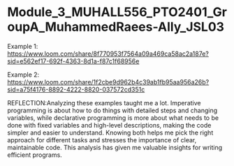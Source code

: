 # Module_3_MUHALL556_PTO2401_GroupA_MuhammedRaees-Ally_JSL03
Example 1:
https://www.loom.com/share/8f770953f7564a09a469ca58ac2a187e?sid=e562ef17-692f-4363-8d1a-f87c1f68956e

Example 2:
https://www.loom.com/share/1f2cbe9d962b4c39ab1fb95aa956a26b?sid=a75f4176-8892-4222-8820-037572cd351c

REFLECTION:Analyzing these examples taught me a lot. Imperative programming is about how to do things with detailed steps and changing variables, while declarative programming is more about what needs to be done with fixed variables and high-level descriptions, making the code simpler and easier to understand. Knowing both helps me pick the right approach for different tasks and stresses the importance of clear, maintainable code. This analysis has given me valuable insights for writing efficient programs.
